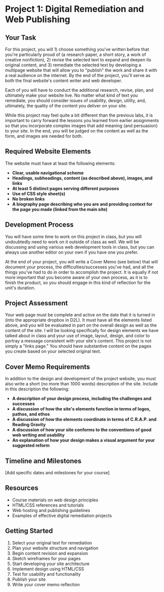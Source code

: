 # Project 1: Digital Remediation and Web Publishing

## Your Task

For this project, you will 1) choose something you've written before that you're particularly proud of (a research paper, a short story, a work of creative nonfiction), 2) revise the selected text to expand and deepen its original content, and 3) remediate the selected text by developing a multipage website that will allow you to "publish" the work and share it with a real audience on the internet. By the end of the project, you'll serve as both the final website's content writer and web developer.

Each of you will have to conduct the additional research, revise, plan, and ultimately make your website live. No matter what kind of text you remediate, you should consider issues of usability, design, utility, and, ultimately, the quality of the content you deliver on your site.

While this project may feel quite a bit different than the previous labs, it is important to carry forward the lessons you learned from earlier assignments so that you incorporate complex images that add meaning (and persuasion) to your site. In the end, you will be judged on the content as well as the form, and images are needed for both.

## Required Website Elements

The website must have at least the following elements:

- **Clear, usable navigational scheme**
- **Headings, subheadings, content (as described above), images, and links**
- **At least 5 distinct pages serving different purposes**
- **Use of CSS style sheet(s)**
- **No broken links**
- **A biography page describing who you are and providing context for the page you made (linked from the main site)**

## Development Process

You will have some time to work on this project in class, but you will undoubtedly need to work on it outside of class as well. We will be discussing and using various web development tools in class, but you can always use another editor on your own if you have one you prefer.

At the end of your project, you will write a Cover Memo (see below) that will document your process, the difficulties/successes you've had, and all the things you've had to do in order to accomplish the project. It is equally if not more important that you become aware of your own process, as it is to finish the product, so you should engage in this kind of reflection for the unit's duration.

## Project Assessment

Your web page must be complete and active on the date that it is turned in (into the appropriate dropbox in D2L). It must have all the elements listed above, and you will be evaluated in part on the overall design as well as the content of the site. I will be looking specifically for design elements we have talked about in class and your use of image, layout, design, and color to portray a message consistent with your site's content. This project is not simply a "links page." You should have substantive content on the pages you create based on your selected original text.

## Cover Memo Requirements

In addition to the design and development of the project website, you must also write a short (no more than 1000 words) description of the site. Include in this description the following:

- **A description of your design process, including the challenges and successes**
- **A discussion of how the site's elements function in terms of logos, pathos, and ethos**
- **A discussion of how the elements coordinate in terms of C.R.A.P. and Reading Gravity**
- **A discussion of how your site conforms to the conventions of good web writing and usability**
- **An explanation of how your design makes a visual argument for your suggested reform**

## Timeline and Milestones

[Add specific dates and milestones for your course]

## Resources

- Course materials on web design principles
- HTML/CSS references and tutorials
- Web hosting and publishing guidelines
- Examples of effective digital remediation projects

## Getting Started

1. Select your original text for remediation
2. Plan your website structure and navigation
3. Begin content revision and expansion
4. Sketch wireframes for your pages
5. Start developing your site architecture
6. Implement design using HTML/CSS
7. Test for usability and functionality
8. Publish your site
9. Write your cover memo reflection
